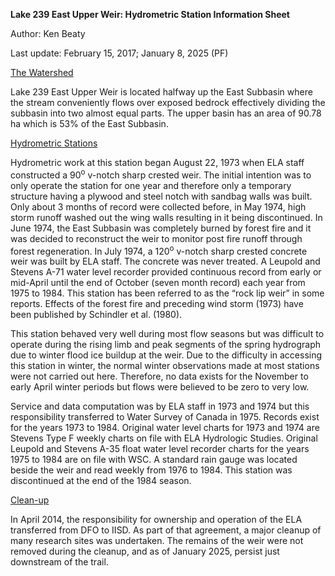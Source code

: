 **Lake 239 East Upper Weir: Hydrometric Station Information Sheet**

Author: Ken Beaty

Last update: February 15, 2017; January 8, 2025 (PF)

<u>The Watershed</u>

Lake 239 East Upper Weir is located halfway up the East Subbasin where the stream conveniently flows over exposed bedrock effectively dividing the subbasin into two almost equal parts. The upper basin has an area of 90.78 ha which is 53% of the East Subbasin.

<u>Hydrometric Stations</u>

Hydrometric work at this station began August 22, 1973 when ELA staff constructed a 90<sup>o</sup> v-notch sharp crested weir. The initial intention was to only operate the station for one year and therefore only a temporary structure having a plywood and steel notch with sandbag walls was built. Only about 3 months of record were collected before, in May 1974, high storm runoff washed out the wing walls resulting in it being discontinued. In June 1974, the East Subbasin was completely burned by forest fire and it was decided to reconstruct the weir to monitor post fire runoff through forest regeneration. In July 1974, a 120<sup>o</sup> v-notch sharp crested concrete weir was built by ELA staff. The concrete was never treated. A Leupold and Stevens A-71 water level recorder provided continuous record from early or mid-April until the end of October (seven month record) each year from 1975 to 1984. This station has been referred to as the “rock lip weir” in some reports. Effects of the forest fire and preceding wind storm (1973) have been published by Schindler et al. (1980).

This station behaved very well during most flow seasons but was difficult to operate during the rising limb and peak segments of the spring hydrograph due to winter flood ice buildup at the weir. Due to the difficulty in accessing this station in winter, the normal winter observations made at most stations were not carried out here. Therefore, no data exists for the November to early April winter periods but flows were believed to be zero to very low.

Service and data computation was by ELA staff in 1973 and 1974 but this responsibility transferred to Water Survey of Canada in 1975. Records exist for the years 1973 to 1984. Original water level charts for 1973 and 1974 are Stevens Type F weekly charts on file with ELA Hydrologic Studies. Original Leupold and Stevens A-35 float water level recorder charts for the years 1975 to 1984 are on file with WSC. A standard rain gauge was located beside the weir and read weekly from 1976 to 1984. This station was discontinued at the end of the 1984 season.

<u>Clean-up</u>

In April 2014, the responsibility for ownership and operation of the ELA transferred from DFO to IISD. As part of that agreement, a major cleanup of many research sites was undertaken. The remains of the weir were not removed during the cleanup, and as of January 2025, persist just downstream of the trail.
